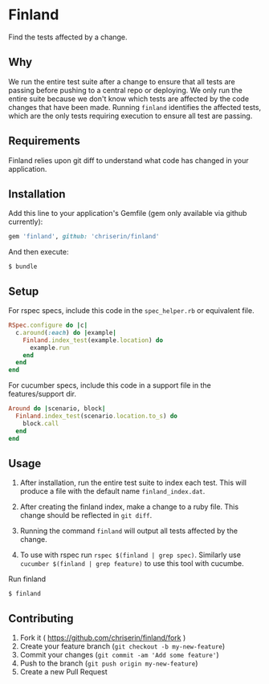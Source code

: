 # Finland

Find the tests affected by a change.

## Why

We run the entire test suite after a change to ensure that all tests are passing before pushing to a central repo or deploying.  We only run the entire suite because we don't know which tests are affected by the code changes that have been made.  Running `finland` identifies the affected tests, which are the only tests requiring execution to ensure all test are passing.

## Requirements

Finland relies upon git diff to understand what code has changed in your application.

## Installation

Add this line to your application's Gemfile (gem only available via github currently):

```ruby
gem 'finland', github: 'chriserin/finland'
```

And then execute:

    $ bundle

## Setup

For rspec specs, include this code in the `spec_helper.rb` or equivalent file.

```ruby
RSpec.configure do |c|
  c.around(:each) do |example|
    Finland.index_test(example.location) do
      example.run
    end
  end
end
```

For cucumber specs, include this code in a support file in the features/support dir.

```ruby
Around do |scenario, block|
  Finland.index_test(scenario.location.to_s) do
    block.call
  end
end
```

## Usage

1. After installation, run the entire test suite to index each test.  This will produce a file with the default name `finland_index.dat`.

2. After creating the finland index, make a change to a ruby file.  This change should be reflected in `git diff`.

3. Running the command `finland` will output all tests affected by the change.

4. To use with rspec run `rspec $(finland | grep spec)`.  Similarly use `cucumber $(finland | grep feature)` to use this tool with cucumbe.

Run finland
    
    $ finland

## Contributing

1. Fork it ( https://github.com/chriserin/finland/fork )
2. Create your feature branch (`git checkout -b my-new-feature`)
3. Commit your changes (`git commit -am 'Add some feature'`)
4. Push to the branch (`git push origin my-new-feature`)
5. Create a new Pull Request

